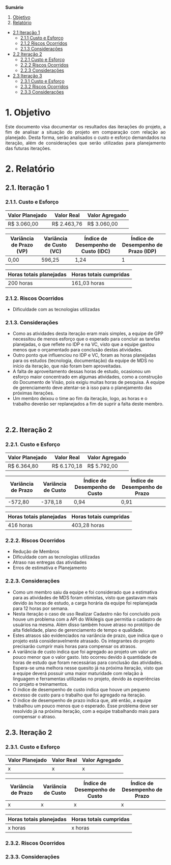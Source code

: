 
**Sumário** 

1.  [Objetivo](#objetivo)
2.  [Relatório](#relat%C3%B3rio)
   * [2.1 Iteração 1](#itera%C3%A7%C3%A3o-1)
      * [2.1.1 Custo e Esforço](#custo-e-esfor%C3%A7o)
      * [2.1.2 Riscos Ocorridos](#riscos-ocorridos)
      * [2.1.3 Considerações](#213-considera%C3%A7%C3%B5es)
   * [2.2 Iteração 2](#itera%C3%A7%C3%A3o-2)
      * [2.2.1 Custo e Esforço](#custo-e-esfor%C3%A7o-1)
      * [2.2.2 Riscos Ocorridos](#riscos-ocorridos-1)
      * [2.2.3 Considerações](#223-considera%C3%A7%C3%B5es)
   * [2.3 Iteração 3](itera%C3%A7%C3%A3o-3)
      * [2.3.1 Custo e Esforço](custo-e-esfor%C3%A7o-2)
      * [2.3.2 Riscos Ocorridos](#riscos-ocorridos-2)
      * [2.3.3 Considerações](#233-considera%C3%A7%C3%B5es)

# 1. Objetivo

<p align="justify">Este documento visa documentar os resultados das iterações do projeto, a fim de analisar a situação do projeto em comparação com relação ao planejado. Desta forma, serão analisados o custo e esforço demandados na iteração, além de considerações que serão utilizadas para planejamento das futuras iterações.</p>

# 2. Relatório

## 2.1. Iteração 1

### 2.1.1. Custo e Esforço

| Valor Planejado | Valor Real  | Valor Agregado |
|-----------------|-------------|----------------|
| R$ 3.060,00     | R$ 2.463,76 | R$ 3.060,00    |

| Variância de Prazo (VP) | Variância de Custo (VC) | Índice de Desempenho de Custo (IDC) | Índice de Desempenho de Prazo (IDP) |
|--------------------|--------------------|-------------------------------|-------------------------------|
|0,00                | 596,25             | 1,24                          |1                              |

| Horas totais planejadas | Horas totais cumpridas |
|-------------------------|------------------------|
| 200 horas               | 161,03 horas           |


###  2.1.2. Riscos Ocorridos
- Dificuldade com as tecnologias utilizadas

###  2.1.3. Considerações
- Como as atividades desta iteração eram mais simples, a equipe de GPP necessitou de menos esforço que o esperado para concluir as tarefas planejadas, o que reflete no IDP e na VC, visto que a equipe gastou menos que o orçamentado para conclusão destas atividades.
- Outro ponto que influenciou no IDP e VC, foram as horas planejadas para os estudos (tecnologia, documentação) da equipe de MDS no início da iteração, que não foram bem aproveitadas.
- A falta de aproveitamento dessas horas de estudo, ocasionou um esforço maior concentrado em algumas atividades, como a construção do Documento de Visão, pois exigiu muitas horas de pesquisa. A equipe de gerenciamento deve atentar-se à isso para o planejamento das próximas iterações.
- Um membro deixou o time ao fim da iteração, logo, as horas e o trabalho deverão ser replanejados a fim de suprir a falta deste membro.

<br>

## 2.2. Iteração 2

### 2.2.1. Custo e Esforço

| Valor Planejado | Valor Real  | Valor Agregado |
|-----------------|-------------|----------------|
| R$ 6.364,80     | R$ 6.170,18 | R$ 5.792,00    |

| Variância de Prazo | Variância de Custo | Índice de Desempenho de Custo | Índice de Desempenho de Prazo |
|--------------------|--------------------|-------------------------------|-------------------------------|
| -572,80            | -378,18            | 0,94                          | 0,91                          |

| Horas totais planejadas | Horas totais cumpridas |
|-------------------------|------------------------|
| 416 horas               | 403,28 horas           |


###  2.2.2. Riscos Ocorridos
- Redução de Membros
- Dificuldade com as tecnologias utilizadas
- Atraso nas entregas das atividades
- Erros de estimativa e Planejamento

###  2.2.3. Considerações
- Como um membro saiu da equipe e foi considerado que a estimativa para as atividades de MDS foram otimistas, visto que gastavam mais devido às horas de estudo, a carga horária da equipe foi replanejada para 12 horas por semana.
- Nesta iteração o caso de uso Realizar Cadastro não foi concluído pois houve um problema com a API do Wikilegis que permitia o cadastro de usuários na mesma. Além disso também houve atraso no protótipo de alta fidelidade, plano de gerenciamento de tempo e qualidade.
- Estes atrasos são evidenciados na variância de prazo, que indica que o projeto está consideravelmente atrasado. Os integrantes do projeto precisarão cumprir mais horas para compensar os atrasos. 
- A variância de custo indica que foi agregado ao projeto um valor um pouco menor que o valor gasto. Isto ocorreu devido à quantidade de horas de estudo que foram necessárias para conclusão das atividades. Espera-se uma melhora nesse quesito já na próxima iteração, visto que a equipe deverá possuir uma maior maturidade com relação à linguagem e ferramentas utilizadas no projeto, devido às experiências no projeto e treinamentos.
- O índice de desempenho de custo indica que houve um pequeno excesso de custo para o trabalho que foi agregado na iteração.
- O índice de desempenho de prazo indica que, até então, a equipe trabalhou um pouco menos que o esperado. Esse problema deve ser resolvido já na próxima iteração, com a equipe trabalhando mais para compensar o atraso.


## 2.3. Iteração 2

### 2.3.1. Custo e Esforço

| Valor Planejado | Valor Real  | Valor Agregado |
|-----------------|-------------|----------------|
| x    | x | x  |

| Variância de Prazo | Variância de Custo | Índice de Desempenho de Custo | Índice de Desempenho de Prazo |
|--------------------|--------------------|-------------------------------|-------------------------------|
| x            | x         | x                          | x                         |

| Horas totais planejadas | Horas totais cumpridas |
|-------------------------|------------------------|
| x horas               | x horas           |


###  2.3.2. Riscos Ocorridos

###  2.3.3. Considerações